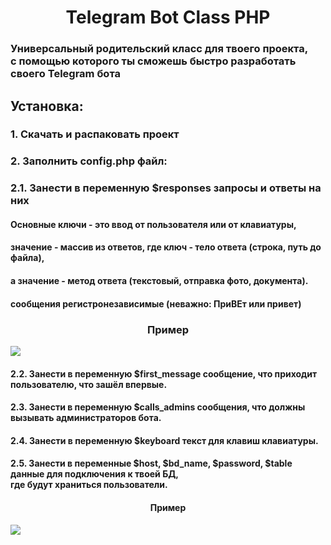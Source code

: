 <h1 align="center">
  Telegram Bot Class PHP
</h1>
<h3>Универсальный родительский класс для твоего проекта,<br> с помощью которого ты сможешь быстро разработать своего Telegram бота<br></h3>
<h2>Установка:</h2>
<h3>1. Скачать и распаковать проект</h3>
<h3>2. Заполнить config.php файл:</h3>
<h3>2.1. Занести в переменную $responses запросы и ответы на них</h3>
<h4>Основные ключи - это ввод от пользователя или от клавиатуры,</h4>
<h4>значение - массив из ответов, где ключ - тело ответа (строка, путь до файла),</h4>
<h4>а значение - метод ответа (текстовый, отправка фото, документа).</h4>
<h4>сообщения регистронезависимые (неважно: ПриВЕт или привет)</h4>
<h3 align="center">Пример</h3>
<img src="https://i.imgur.com/qm4Bkp7.png">
<h4>2.2. Занести в переменную $first_message сообщение, что приходит пользователю, что зашёл впервые.</h4>
<h4>2.3. Занести в переменную $calls_admins сообщения, что должны вызывать администраторов бота.</h4>
<h4>2.4. Занести в переменную $keyboard текст для клавиш клавиатуры.</h4>
<h4>2.5. Занести в переменные $host, $bd_name, $password, $table данные для подключения к твоей БД, <br>где будут храниться пользователи.</h4>
<h4 align="center">Пример</h3>
<img src="https://i.imgur.com/LcdaBcg.png">
